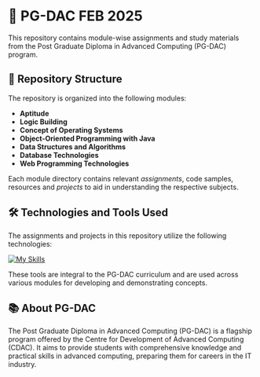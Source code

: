 
# 📌 PG-DAC FEB 2025

This repository contains module-wise assignments and study materials from the Post Graduate Diploma in Advanced Computing (PG-DAC) program.

## 📁 Repository Structure

The repository is organized into the following modules:

- **Aptitude**
- **Logic Building**
- **Concept of Operating Systems**
- **Object-Oriented Programming with Java**
- **Data Structures and Algorithms**
- **Database Technologies**
- **Web Programming Technologies**

Each module directory contains relevant *assignments*, code samples, resources and *projects* to aid in understanding the respective subjects.

## 🛠️ Technologies and Tools Used

The assignments and projects in this repository utilize the following technologies:

[![My Skills](https://skillicons.dev/icons?i=linux,java,mysql,mongodb,vscode,html,css,js)](https://skillicons.dev)

These tools are integral to the PG-DAC curriculum and are used across various modules for developing and demonstrating concepts.


## 📚 About PG-DAC

The Post Graduate Diploma in Advanced Computing (PG-DAC) is a flagship program offered by the Centre for Development of Advanced Computing (CDAC). It aims to provide students with comprehensive knowledge and practical skills in advanced computing, preparing them for careers in the IT industry.
